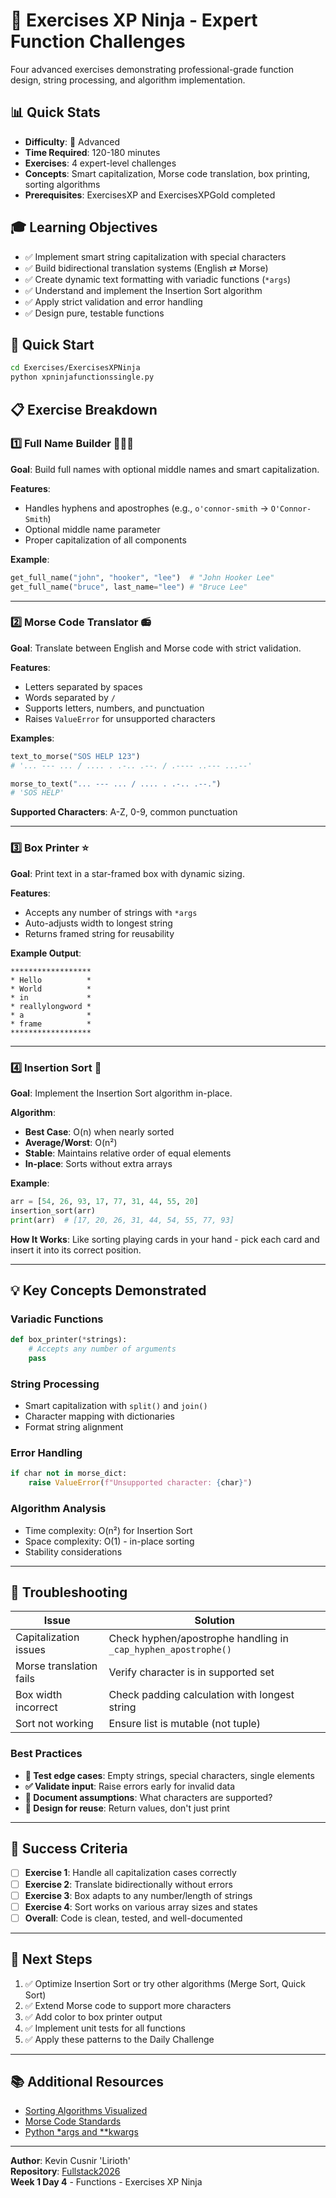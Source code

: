 # 🥷 Exercises XP Ninja - Expert Function Challenges

Four advanced exercises demonstrating professional-grade function design, string processing, and algorithm implementation.

## 📊 Quick Stats

- **Difficulty**: 🥇 Advanced  
- **Time Required**: 120-180 minutes  
- **Exercises**: 4 expert-level challenges  
- **Concepts**: Smart capitalization, Morse code translation, box printing, sorting algorithms  
- **Prerequisites**: ExercisesXP and ExercisesXPGold completed

## 🎓 Learning Objectives

- ✅ Implement smart string capitalization with special characters
- ✅ Build bidirectional translation systems (English ⇄ Morse)
- ✅ Create dynamic text formatting with variadic functions (`*args`)
- ✅ Understand and implement the Insertion Sort algorithm
- ✅ Apply strict validation and error handling
- ✅ Design pure, testable functions

## 🚀 Quick Start

```bash
cd Exercises/ExercisesXPNinja
python xpninjafunctionssingle.py
```

## 📋 Exercise Breakdown

### 1️⃣ Full Name Builder 🧑‍🤝‍🧑

**Goal**: Build full names with optional middle names and smart capitalization.

**Features**:
- Handles hyphens and apostrophes (e.g., `o'connor-smith` → `O'Connor-Smith`)
- Optional middle name parameter
- Proper capitalization of all components

**Example**:
```python
get_full_name("john", "hooker", "lee")  # "John Hooker Lee"
get_full_name("bruce", last_name="lee") # "Bruce Lee"
```

---

### 2️⃣ Morse Code Translator 📻

**Goal**: Translate between English and Morse code with strict validation.

**Features**:
- Letters separated by spaces
- Words separated by ` / `
- Supports letters, numbers, and punctuation
- Raises `ValueError` for unsupported characters

**Examples**:
```python
text_to_morse("SOS HELP 123")
# '... --- ... / .... . .-.. .--. / .---- ..--- ...--'

morse_to_text("... --- ... / .... . .-.. .--.")
# 'SOS HELP'
```

**Supported Characters**: A-Z, 0-9, common punctuation

---

### 3️⃣ Box Printer ⭐

**Goal**: Print text in a star-framed box with dynamic sizing.

**Features**:
- Accepts any number of strings with `*args`
- Auto-adjusts width to longest string
- Returns framed string for reusability

**Example Output**:
```
******************
* Hello          *
* World          *
* in             *
* reallylongword *
* a              *
* frame          *
******************
```

---

### 4️⃣ Insertion Sort 🧠

**Goal**: Implement the Insertion Sort algorithm in-place.

**Algorithm**:
- **Best Case**: O(n) when nearly sorted
- **Average/Worst**: O(n²)
- **Stable**: Maintains relative order of equal elements
- **In-place**: Sorts without extra arrays

**Example**:
```python
arr = [54, 26, 93, 17, 77, 31, 44, 55, 20]
insertion_sort(arr)
print(arr)  # [17, 20, 26, 31, 44, 54, 55, 77, 93]
```

**How It Works**: Like sorting playing cards in your hand - pick each card and insert it into its correct position.

---

## 💡 Key Concepts Demonstrated

### Variadic Functions
```python
def box_printer(*strings):
    # Accepts any number of arguments
    pass
```

### String Processing
- Smart capitalization with `split()` and `join()`
- Character mapping with dictionaries
- Format string alignment

### Error Handling
```python
if char not in morse_dict:
    raise ValueError(f"Unsupported character: {char}")
```

### Algorithm Analysis
- Time complexity: O(n²) for Insertion Sort
- Space complexity: O(1) - in-place sorting
- Stability considerations

---

## 🔧 Troubleshooting

| Issue | Solution |
|-------|----------|
| Capitalization issues | Check hyphen/apostrophe handling in `_cap_hyphen_apostrophe()` |
| Morse translation fails | Verify character is in supported set |
| Box width incorrect | Check padding calculation with longest string |
| Sort not working | Ensure list is mutable (not tuple) |

### Best Practices

- **🧪 Test edge cases**: Empty strings, special characters, single elements
- **✅ Validate input**: Raise errors early for invalid data
- **📝 Document assumptions**: What characters are supported?
- **🔧 Design for reuse**: Return values, don't just print

---

## 🎯 Success Criteria

- [ ] **Exercise 1**: Handle all capitalization cases correctly
- [ ] **Exercise 2**: Translate bidirectionally without errors
- [ ] **Exercise 3**: Box adapts to any number/length of strings
- [ ] **Exercise 4**: Sort works on various array sizes and states
- [ ] **Overall**: Code is clean, tested, and well-documented

---

## 🚀 Next Steps

1. ✅ Optimize Insertion Sort or try other algorithms (Merge Sort, Quick Sort)
2. ✅ Extend Morse code to support more characters
3. ✅ Add color to box printer output
4. ✅ Implement unit tests for all functions
5. ✅ Apply these patterns to the Daily Challenge

---

## 📚 Additional Resources

- [Sorting Algorithms Visualized](https://visualgo.net/en/sorting)
- [Morse Code Standards](https://en.wikipedia.org/wiki/Morse_code)
- [Python *args and **kwargs](https://realpython.com/python-kwargs-and-args/)

---

**Author**: Kevin Cusnir 'Lirioth'  
**Repository**: [Fullstack2026](https://github.com/Lirioth/Fullstack2026)  
**Week 1 Day 4** - Functions - Exercises XP Ninja
